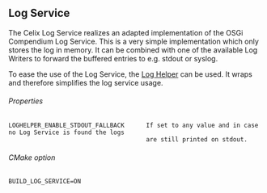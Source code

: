 <!--
Licensed to the Apache Software Foundation (ASF) under one or more
contributor license agreements.  See the NOTICE file distributed with
this work for additional information regarding copyright ownership.
The ASF licenses this file to You under the Apache License, Version 2.0
(the "License"); you may not use this file except in compliance with
the License.  You may obtain a copy of the License at
   
    http://www.apache.org/licenses/LICENSE-2.0

Unless required by applicable law or agreed to in writing, software
distributed under the License is distributed on an "AS IS" BASIS,
WITHOUT WARRANTIES OR CONDITIONS OF ANY KIND, either express or implied.
See the License for the specific language governing permissions and
limitations under the License.
-->

## Log Service

The Celix Log Service realizes an adapted implementation of the OSGi Compendium Log Service. This is a very simple implementation which only stores the log in memory. It can be combined with one of the available Log Writers to forward the buffered entries to e.g. stdout or syslog.

To ease the use of the Log Service, the [Log Helper](public/include/log_helper.h) can be used. It wraps and therefore simplifies the log service usage.

###### Properties
    LOGHELPER_ENABLE_STDOUT_FALLBACK      If set to any value and in case no Log Service is found the logs
                                          are still printed on stdout. 

###### CMake option
    BUILD_LOG_SERVICE=ON
